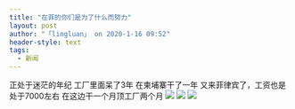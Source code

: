```yaml
---
title: "在菲的你们是为了什么而努力"
layout: post
author: "「lingluan」 on 2020-1-16 09:52"
header-style: text
tags:
  - 新闻
---
```


<head></head>
<body>
  正处于迷茫的年纪 工厂里面呆了3年 在柬埔寨干了一年 又来菲律宾了，工资也是处于7000左右 在这边干一个月顶工厂两个月
 <img src="https://bbs.boniu123.cc/static/image/smiley/1ali/4.gif" smilieid="277">
 <img src="https://bbs.boniu123.cc/static/image/smiley/1ali/4.gif" smilieid="277">
 <img src="https://bbs.boniu123.cc/static/image/smiley/1ali/4.gif" smilieid="277">
</body>


